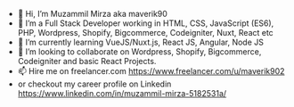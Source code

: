 - 👋 Hi, I’m Muzammil Mirza aka maverik90
- 👀 I’m a Full Stack Developer working in HTML, CSS, JavaScript (ES6), PHP, Wordpress, Shopify, Bigcommerce, Codeigniter, Nuxt, React etc
- 🌱 I’m currently learning VueJS/Nuxt.js, React JS, Angular, Node JS
- 💞️ I’m looking to collaborate on Wordpress, Shopify, Bigcommerce, Codeigniter and basic React Projects.
- 📫 Hire me on freelancer.com https://www.freelancer.com/u/maverik902
- or checkout my career profile on Linkedin https://www.linkedin.com/in/muzammil-mirza-5182531a/
